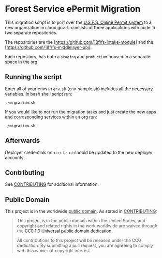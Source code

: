 # Forest Service ePermit Migration
This migration script is to port over the [U.S.F.S. Online Permit system](https://github.com/18F/fs-online-permitting) to
a new organization in cloud.gov. It consists of three applications with
code in two separate repositories.

The repositories are the [https://github.com/18f/fs-intake-module] and the [https://github.com/18f/fs-middlelayer-api].

Each repository, has both a `staging` and  `production` housed in a separate space in the org.

## Running the script

Enter all of your envs in `env.sh` (env-sample.sh) includes all the necessary variables.
In bash shell script run:

`./migration.sh`

If you would like to not run the migration tasks and just create the new apps and corresponding services within an org run:

`./migration.sh `

## Afterwards
Deployer credentials on `circle ci` should be updated to the new deployer accounts.

## Contributing

See [CONTRIBUTING](CONTRIBUTING.md) for additional information.

## Public Domain

This project is in the worldwide [public domain](LICENSE.md). As stated in [CONTRIBUTING](CONTRIBUTING.md):

> This project is in the public domain within the United States, and copyright and related rights in the work worldwide are waived through the [CC0 1.0 Universal public domain dedication](https://creativecommons.org/publicdomain/zero/1.0/).
>
> All contributions to this project will be released under the CC0 dedication. By submitting a pull request, you are agreeing to comply with this waiver of copyright interest.
